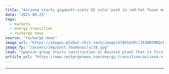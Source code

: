 ```yaml
---
title: "Acciona starts gigawatt-scale US solar push in red-hot Texas market"
date: "2021-06-25"
tags: 
  - markets
  - energy transition
  - recharge news
source: "recharge news"
image_url: "https://images-global.nhst.tech/image/elBkSGFRclJFdDR5MDQrR2VzbjJVVVRDWG9ZbWtaWWp1TEhUUlM1UEhYQT0=/nhst/binary/5e71a8698846cea1145dda5d06620fdc"
image_fp: "/assets/img/post_thumbnails/18.jpg"
lead: "Spanish group starts construction at Houston plant that is first in planned 1.2GW by 2023"
article_url: "https://www.rechargenews.com/energy-transition/acciona-starts-gigawatt-scale-us-solar-push-in-red-hot-texas-market/2-1-1030571"
---
```


---
